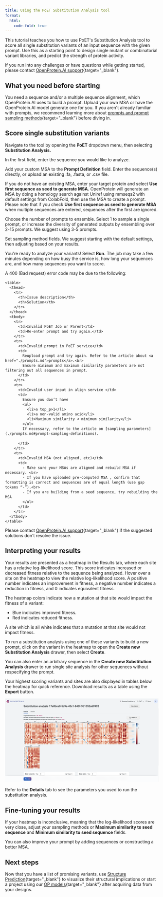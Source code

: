 ```yaml
---
title: Using the PoET Substitution Analysis tool
format:
  html:
    code-fold: true
---
```


This tutorial teaches you how to use PoET's Substitution Analysis tool to score all single substitution variants of an input sequence with the given prompt. Use this as a starting point to design single mutant or combinatorial variant libraries, and predict the strength of protein activity.

If you run into any challenges or have questions while getting started, please contact [OpenProtein.AI support](https://www.openprotein.ai/contact){target="_blank"}.

## What you need before starting

You need a sequence and/or a multiple sequence alignment, which OpenProtein.AI uses to build a prompt. Upload your own MSA or have the OpenProtein.AI model generate one for you. If you aren't already familiar with prompts, we recommend learning more about [prompts and prompt sampling methods](./prompts.md){target="_blank"} before diving in.

## Score single substitution variants

Navigate to the tool by opening the **PoET** dropdown menu, then selecting **Substitution Analysis.**

In the first field, enter the sequence you would like to analyze.

Add your custom MSA to the **Prompt Definition** field. Enter the sequence(s) directly, or upload an existing .fa, .fasta, or .csv file.

If you do not have an existing MSA, enter your target protein and select **Use first sequence as seed to generate MSA.** OpenProtein will generate an MSA by doing a homology search against Uniref using mmseqs2 with default settings from ColabFold, then use the MSA to create a prompt. Please note that if you check **Use first sequence as seed to generate MSA** when multiple sequences are entered, sequences after the first are ignored.

Choose the number of prompts to ensemble. Select 1 to sample a single prompt, or increase the diversity of generated outputs by ensembling over 2-15 prompts. We suggest using 3-5 prompts.

Set sampling method fields. We suggest starting with the default settings, then adjusting based on your results.

You're ready to analyze your variants! Select **Run.** The job may take a few minutes depending on how busy the service is, how long your sequences are, and how many sequences you want to score.

A 400 (Bad request) error code may be due to the following:

```{=html}
<table>
  <thead>
    <tr>
      <th>Issue description</th>
      <th>Solution</th>
    </tr>
  </thead>
  <tbody>
    <tr>
      <td>Invalid PoET Job or Parent</td>
      <td>Re-enter prompt and try again.</td>
    </tr>
    <tr>
      <td>Invalid prompt in PoET service</td>
      <td>
        Reupload prompt and try again. Refer to the article about <a href="./prompts.md">prompts</a>.<br>
        Ensure minimum and maximum similarity parameters are not filtering out all sequences in prompt.
      </td>
    </tr>
    <tr>
      <td>Invalid user input in align service </td>
      <td>
        Ensure you don’t have
        <ul>
          <li>a top_p>1</li>
          <li>a non-valid amino acid</li>
          <li>Maximum similarity < minimum similarity</li>
        </ul>
        If necessary, refer to the article on [sampling parameters](./prompts.md#prompt-sampling-definitions).

      </td>
    </tr>
    <tr>
      <td>Invalid MSA (not aligned, etc)</td>
      <td>
        - Make sure your MSAs are aligned and rebuild MSA if necessary. <br>
        - If you have uploaded pre-computed MSA , confirm that formatting is correct and sequences are of equal length (use gap tokens “-”).<br>
        - If you are building from a seed sequence, try rebuilding the MSA
        </ul>
      </td>
    </tr>
  </tbody>
</table>
```

Please contact [OpenProtein.AI support](https://www.openprotein.ai/contact){target="_blank"} if the suggested solutions don't resolve the issue.

## Interpreting your results

Your results are presented as a heatmap in the Results tab, where each site has a relative log-likelihood score. This score indicates increased or decreased fitness relative to the sequence being analyzed. Hover over a site on the heatmap to view the relative log-likelihood score. A positive number indicates an improvement in fitness, a negative number indicates a reduction in fitness, and 0 indicates equivalent fitness. 

The heatmap colors indicate how a mutation at that site would impact the fitness of a variant:

- Blue indicates improved fitness.
- Red indicates reduced fitness.

A site which is all white indicates that a mutation at that site would not impact fitness.

To run a substitution analysis using one of these variants to build a new prompt, click on the variant in the heatmap to open the **Create new Substitution Analysis** drawer, then select **Create**.

You can also enter an arbitrary sequence in the **Create new Substitution Analysis** drawer to run single site analysis for other sequences without respecifying the prompt.

Your highest scoring variants and sites are also displayed in tables below the heatmap for quick reference. Download results as a table using the **Export** button. 

![](./img/sub-analysis-1.png)

Refer to the **Details** tab to see the parameters you used to run the substitution analysis.

## Fine-tuning your results

If your heatmap is inconclusive, meaning that the log-likelihood scores are very close, adjust your sampling methods or **Maximum similarity to seed sequence** and **Minimum similarity to seed sequence** fields.

You can also improve your prompt by adding sequences or constructing a better MSA.

## Next steps

Now that you have a list of promising variants, use [Structure Prediction](../structure-prediction/using-structure-prediction.md){target="_blank"} to visualize their structural implications or start a project using our [OP models](../opmodels/index.md){target="_blank"} after acquiring data from your designs.